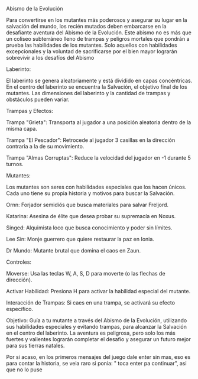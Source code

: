 Abismo de la Evolución

Para convertirse en los mutantes más poderosos y asegurar su lugar en la salvación del mundo, los recién mutados deben embarcarse en la desafiante aventura del Abismo de la Evolución.
Este abismo no es más que un coliseo subterráneo lleno de trampas y peligros mortales que pondrán a prueba las habilidades de los mutantes.
Solo aquellos con habilidades excepcionales y la voluntad de sacrificarse por el bien mayor lograrán sobrevivir a los desafíos del Abismo

Laberinto:

El laberinto se genera aleatoriamente y está dividido en capas concéntricas.
En el centro del laberinto se encuentra la Salvación, el objetivo final de los mutantes.
Las dimensiones del laberinto y la cantidad de trampas y obstáculos pueden variar.

Trampas y Efectos:

Trampa "Grieta": Transporta al jugador a una posición aleatoria dentro de la misma capa.

Trampa "El Pescador": Retrocede al jugador 3 casillas en la dirección contraria a la de su movimiento.

Trampa "Almas Corruptas": Reduce la velocidad del jugador en -1 durante 5 turnos.

Mutantes:

Los mutantes son seres con habilidades especiales que los hacen únicos. Cada uno tiene su propia historia y motivos para buscar la Salvación.

Ornn: Forjador semidiós que busca materiales para salvar Freljord.

Katarina: Asesina de élite que desea probar su supremacía en Noxus.

Singed: Alquimista loco que busca conocimiento y poder sin límites.

Lee Sin: Monje guerrero que quiere restaurar la paz en Ionia.

Dr Mundo: Mutante brutal que domina el caos en Zaun.

Controles:

Moverse: Usa las teclas W, A, S, D para moverte (o las flechas de dirección).

Activar Habilidad: Presiona H para activar la habilidad especial del mutante.

Interacción de Trampas: Si caes en una trampa, se activará su efecto específico.

Objetivo:
Guía a tu mutante a través del Abismo de la Evolución, utilizando sus habilidades especiales y evitando trampas, para alcanzar la Salvación en el centro del laberinto.
La aventura es peligrosa, pero solo los más fuertes y valientes lograrán completar el desafío y asegurar un futuro mejor para sus tierras natales.

Por si acaso, en los primeros mensajes del juego dale enter sin mas, eso es para contar la historia, se veia raro si ponia: " toca enter pa continuar", asi que no lo puse

